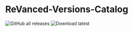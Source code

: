 # ReVanced-Versions-Catalog
<img alt="GitHub all releases" src="https://img.shields.io/github/downloads/B1ays/ReVanced-Versions-Catalog/total?label=Downloads%20All&style=flat-square">

<img alt="Download latest" src="https://img.shields.io/github/downloads/B1ays/ReVanced-Versions-Catalog/latest/total?label=Downloads%20Latest&style=flat-square">
